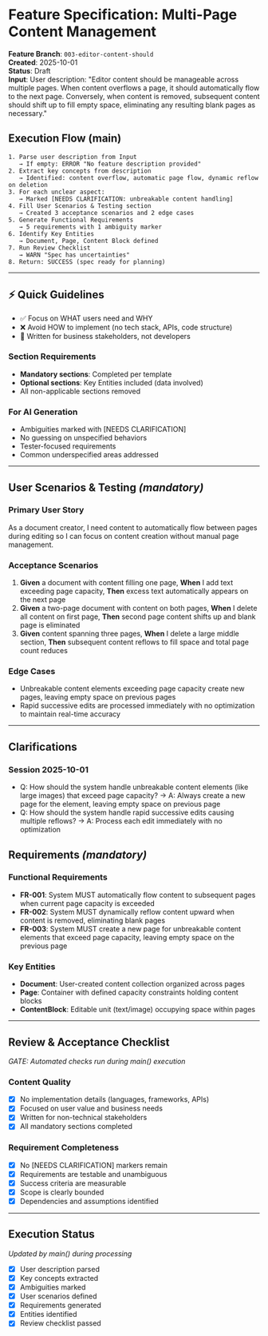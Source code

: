 # Feature Specification: Multi-Page Content Management

**Feature Branch**: `003-editor-content-should`  
**Created**: 2025-10-01  
**Status**: Draft  
**Input**: User description: "Editor content should be manageable across multiple pages. When content overflows a page, it should automatically flow to the next page. Conversely, when content is removed, subsequent content should shift up to fill empty space, eliminating any resulting blank pages as necessary."

## Execution Flow (main)
```
1. Parse user description from Input
   → If empty: ERROR "No feature description provided"
2. Extract key concepts from description
   → Identified: content overflow, automatic page flow, dynamic reflow on deletion
3. For each unclear aspect:
   → Marked [NEEDS CLARIFICATION: unbreakable content handling]
4. Fill User Scenarios & Testing section
   → Created 3 acceptance scenarios and 2 edge cases
5. Generate Functional Requirements
   → 5 requirements with 1 ambiguity marker
6. Identify Key Entities
   → Document, Page, Content Block defined
7. Run Review Checklist
   → WARN "Spec has uncertainties"
8. Return: SUCCESS (spec ready for planning)
```

---

## ⚡ Quick Guidelines
- ✅ Focus on WHAT users need and WHY
- ❌ Avoid HOW to implement (no tech stack, APIs, code structure)
- 👥 Written for business stakeholders, not developers

### Section Requirements
- **Mandatory sections**: Completed per template
- **Optional sections**: Key Entities included (data involved)
- All non-applicable sections removed

### For AI Generation
- Ambiguities marked with [NEEDS CLARIFICATION]
- No guessing on unspecified behaviors
- Tester-focused requirements
- Common underspecified areas addressed

---

## User Scenarios & Testing *(mandatory)*

### Primary User Story
As a document creator, I need content to automatically flow between pages during editing so I can focus on content creation without manual page management.

### Acceptance Scenarios
1. **Given** a document with content filling one page, **When** I add text exceeding page capacity, **Then** excess text automatically appears on the next page
2. **Given** a two-page document with content on both pages, **When** I delete all content on first page, **Then** second page content shifts up and blank page is eliminated
3. **Given** content spanning three pages, **When** I delete a large middle section, **Then** subsequent content reflows to fill space and total page count reduces

### Edge Cases
- Unbreakable content elements exceeding page capacity create new pages, leaving empty space on previous pages
- Rapid successive edits are processed immediately with no optimization to maintain real-time accuracy

---

## Clarifications

### Session 2025-10-01

- Q: How should the system handle unbreakable content elements (like large images) that exceed page capacity? → A: Always create a new page for the element, leaving empty space on previous page
- Q: How should the system handle rapid successive edits causing multiple reflows? → A: Process each edit immediately with no optimization

## Requirements *(mandatory)*

### Functional Requirements
- **FR-001**: System MUST automatically flow content to subsequent pages when current page capacity is exceeded
- **FR-002**: System MUST dynamically reflow content upward when content is removed, eliminating blank pages
- **FR-003**: System MUST create a new page for unbreakable content elements that exceed page capacity, leaving empty space on the previous page

### Key Entities
- **Document**: User-created content collection organized across pages
- **Page**: Container with defined capacity constraints holding content blocks
- **ContentBlock**: Editable unit (text/image) occupying space within pages

---

## Review & Acceptance Checklist
*GATE: Automated checks run during main() execution*

### Content Quality
- [x] No implementation details (languages, frameworks, APIs)
- [x] Focused on user value and business needs
- [x] Written for non-technical stakeholders
- [x] All mandatory sections completed

### Requirement Completeness
- [x] No [NEEDS CLARIFICATION] markers remain
- [x] Requirements are testable and unambiguous  
- [x] Success criteria are measurable
- [x] Scope is clearly bounded
- [x] Dependencies and assumptions identified

---

## Execution Status
*Updated by main() during processing*

- [x] User description parsed
- [x] Key concepts extracted
- [x] Ambiguities marked
- [x] User scenarios defined
- [x] Requirements generated
- [x] Entities identified
- [x] Review checklist passed

